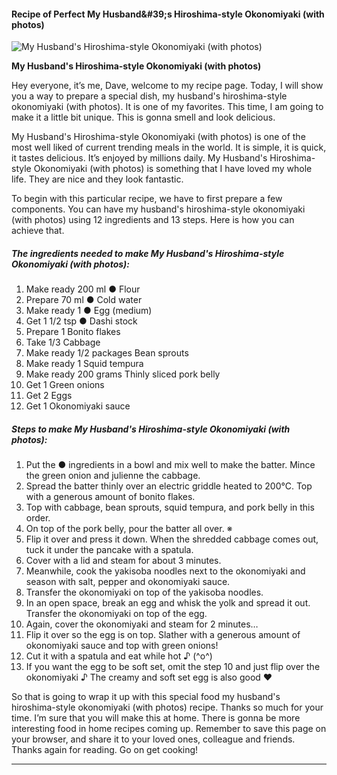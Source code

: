             

#### Recipe of Perfect My Husband&amp;#39;s Hiroshima-style Okonomiyaki (with photos)

![My Husband's Hiroshima-style Okonomiyaki (with photos)](https://img-global.cpcdn.com/recipes/6455045122949120/751x532cq70/my-husbands-hiroshima-style-okonomiyaki-with-photos-recipe-main-photo.jpg)

**My Husband's Hiroshima-style Okonomiyaki (with photos)**

Hey everyone, it’s me, Dave, welcome to my recipe page. Today, I will show you a way to prepare a special dish, my husband's hiroshima-style okonomiyaki (with photos). It is one of my favorites. This time, I am going to make it a little bit unique. This is gonna smell and look delicious.

My Husband's Hiroshima-style Okonomiyaki (with photos) is one of the most well liked of current trending meals in the world. It is simple, it is quick, it tastes delicious. It’s enjoyed by millions daily. My Husband's Hiroshima-style Okonomiyaki (with photos) is something that I have loved my whole life. They are nice and they look fantastic.

To begin with this particular recipe, we have to first prepare a few components. You can have my husband's hiroshima-style okonomiyaki (with photos) using 12 ingredients and 13 steps. Here is how you can achieve that.

##### The ingredients needed to make My Husband's Hiroshima-style Okonomiyaki (with photos):

1.  Make ready 200 ml ● Flour
2.  Prepare 70 ml ● Cold water
3.  Make ready 1 ● Egg (medium)
4.  Get 1 1/2 tsp ● Dashi stock
5.  Prepare 1 Bonito flakes
6.  Take 1/3 Cabbage
7.  Make ready 1/2 packages Bean sprouts
8.  Make ready 1 Squid tempura
9.  Make ready 200 grams Thinly sliced pork belly
10.  Get 1 Green onions
11.  Get 2 Eggs
12.  Get 1 Okonomiyaki sauce

##### Steps to make My Husband's Hiroshima-style Okonomiyaki (with photos):

1.  Put the ● ingredients in a bowl and mix well to make the batter. Mince the green onion and julienne the cabbage.
2.  Spread the batter thinly over an electric griddle heated to 200°C. Top with a generous amount of bonito flakes.
3.  Top with cabbage, bean sprouts, squid tempura, and pork belly in this order.
4.  On top of the pork belly, pour the batter all over. ※
5.  Flip it over and press it down. When the shredded cabbage comes out, tuck it under the pancake with a spatula.
6.  Cover with a lid and steam for about 3 minutes.
7.  Meanwhile, cook the yakisoba noodles next to the okonomiyaki and season with salt, pepper and okonomiyaki sauce.
8.  Transfer the okonomiyaki on top of the yakisoba noodles.
9.  In an open space, break an egg and whisk the yolk and spread it out. Transfer the okonomiyaki on top of the egg.
10.  Again, cover the okonomiyaki and steam for 2 minutes…
11.  Flip it over so the egg is on top. Slather with a generous amount of okonomiyaki sauce and top with green onions!
12.  Cut it with a spatula and eat while hot ♪ (^o^)
13.  If you want the egg to be soft set, omit the step 10 and just flip over the okonomiyaki ♪ The creamy and soft set egg is also good ❤

So that is going to wrap it up with this special food my husband's hiroshima-style okonomiyaki (with photos) recipe. Thanks so much for your time. I’m sure that you will make this at home. There is gonna be more interesting food in home recipes coming up. Remember to save this page on your browser, and share it to your loved ones, colleague and friends. Thanks again for reading. Go on get cooking!

* * *